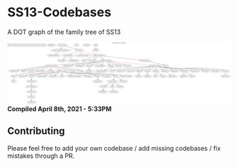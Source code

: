 # SS13-Codebases
A DOT graph of the family tree of SS13

![Graph](https://raw.githubusercontent.com/CthulhuOnIce/SS13-Codebases/master/tree.svg?sanitize=true)
**Compiled April 8th, 2021 - 5:33PM**

## Contributing
Please feel free to add your own codebase / add missing codebases / fix mistakes through a PR. 
